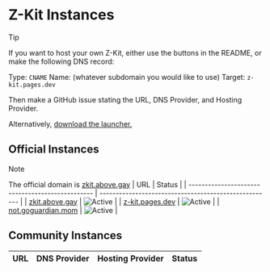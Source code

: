 # Z-Kit Instances
> [!TIP]
> If you want to host your own Z-Kit, either use the buttons in the README, or make the following DNS record:
> 
> Type: `CNAME` Name: (whatever subdomain you would like to use) Target: `z-kit.pages.dev`
> 
> Then make a GitHub issue stating the URL, DNS Provider, and Hosting Provider.
> 
> Alternatively, [download the launcher.](https://raw.githubusercontent.com/Z-Kit-Team/Z-Kit/refs/heads/main/index.html)
## Official Instances
> [!NOTE]
> The official domain is [zkit.above.gay](https://zkit.above.gay)
| URL                                              | Status                                                |
| ------------------------------------------------ | ----------------------------------------------------- |
| [zkit.above.gay](https://zkit.above.gay)         | ![Active](https://img.shields.io/badge/Active-6AD141) |
| [z-kit.pages.dev](https://z-kit.pages.dev)       | ![Active](https://img.shields.io/badge/Active-6AD141) |
| [not.goguardian.mom](https://not.goguardian.mom) | ![Active](https://img.shields.io/badge/Active-6AD141) |

## Community Instances

| URL                                              | DNS Provider | Hosting Provider | Status                                                |
| ------------------------------------------------ | ------------ | ---------------- | ----------------------------------------------------- |
